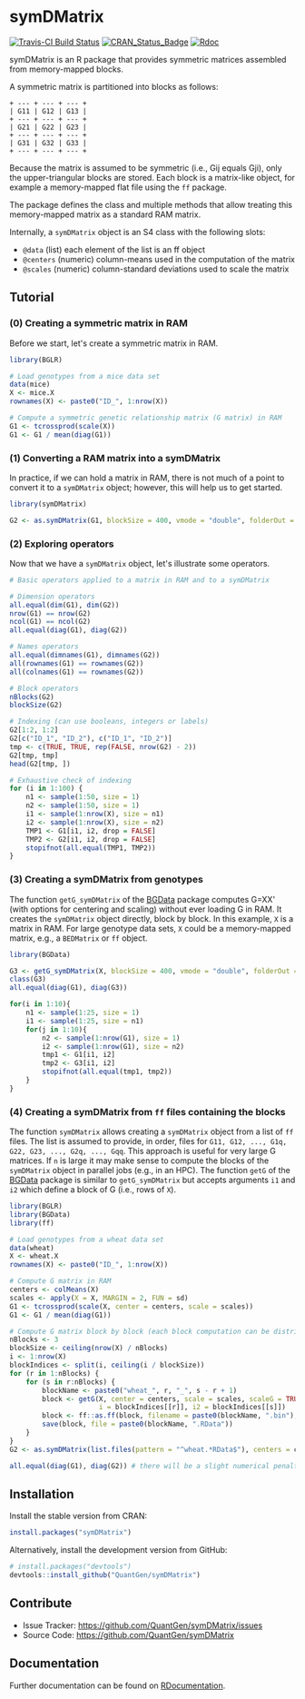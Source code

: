 symDMatrix
==========

[![Travis-CI Build Status](https://travis-ci.org/QuantGen/symDMatrix.svg?branch=master)](https://travis-ci.org/QuantGen/symDMatrix)
[![CRAN_Status_Badge](http://www.r-pkg.org/badges/version/symDMatrix)](https://cran.r-project.org/package=symDMatrix)
[![Rdoc](http://www.rdocumentation.org/badges/version/symDMatrix)](http://www.rdocumentation.org/packages/symDMatrix)

symDMatrix is an R package that provides symmetric matrices assembled from memory-mapped blocks.

A symmetric matrix is partitioned into blocks as follows:

```
+ --- + --- + --- +
| G11 | G12 | G13 |
+ --- + --- + --- +
| G21 | G22 | G23 |
+ --- + --- + --- +
| G31 | G32 | G33 |
+ --- + --- + --- +
```

Because the matrix is assumed to be symmetric (i.e., Gij equals Gji), only the upper-triangular blocks are stored. Each block is a matrix-like object, for example a memory-mapped flat file using the `ff` package.

The package defines the class and multiple methods that allow treating this memory-mapped matrix as a standard RAM matrix.

Internally, a `symDMatrix` object is an S4 class with the following slots:

* `@data` (list) each element of the list is an ff object
* `@centers` (numeric) column-means used in the computation of the matrix
* `@scales` (numeric) column-standard deviations used to scale the matrix


Tutorial
--------

### (0) Creating a symmetric matrix in RAM

Before we start, let's create a symmetric matrix in RAM.

```R
library(BGLR)

# Load genotypes from a mice data set
data(mice)
X <- mice.X
rownames(X) <- paste0("ID_", 1:nrow(X))

# Compute a symmetric genetic relationship matrix (G matrix) in RAM
G1 <- tcrossprod(scale(X))
G1 <- G1 / mean(diag(G1))
```

### (1) Converting a RAM matrix into a symDMatrix

In practice, if we can hold a matrix in RAM, there is not much of a point to convert it to a `symDMatrix` object; however, this will help us to get started.

```R
library(symDMatrix)

G2 <- as.symDMatrix(G1, blockSize = 400, vmode = "double", folderOut = "mice")
```

### (2) Exploring operators

Now that we have a `symDMatrix` object, let's illustrate some operators.

```R
# Basic operators applied to a matrix in RAM and to a symDMatrix

# Dimension operators
all.equal(dim(G1), dim(G2))
nrow(G1) == nrow(G2)
ncol(G1) == ncol(G2)
all.equal(diag(G1), diag(G2))

# Names operators
all.equal(dimnames(G1), dimnames(G2))
all(rownames(G1) == rownames(G2))
all(colnames(G1) == rownames(G2))

# Block operators
nBlocks(G2)
blockSize(G2)

# Indexing (can use booleans, integers or labels)
G2[1:2, 1:2]
G2[c("ID_1", "ID_2"), c("ID_1", "ID_2")]
tmp <- c(TRUE, TRUE, rep(FALSE, nrow(G2) - 2))
G2[tmp, tmp]
head(G2[tmp, ])

# Exhaustive check of indexing
for (i in 1:100) {
    n1 <- sample(1:50, size = 1)
    n2 <- sample(1:50, size = 1)
    i1 <- sample(1:nrow(X), size = n1)
    i2 <- sample(1:nrow(X), size = n2)
    TMP1 <- G1[i1, i2, drop = FALSE]
    TMP2 <- G2[i1, i2, drop = FALSE]
    stopifnot(all.equal(TMP1, TMP2))
}
```

### (3) Creating a symDMatrix from genotypes

The function `getG_symDMatrix` of the [BGData](https://github.com/QuantGen/BGData) package computes G=XX' (with options for centering and scaling) without ever loading G in RAM. It creates the `symDMatrix` object directly, block by block. In this example, `X` is a matrix in RAM. For large genotype data sets, `X` could be a memory-mapped matrix, e.g., a `BEDMatrix` or `ff` object.

```R
library(BGData)

G3 <- getG_symDMatrix(X, blockSize = 400, vmode = "double", folderOut = "mice2")
class(G3)
all.equal(diag(G1), diag(G3))

for(i in 1:10){
    n1 <- sample(1:25, size = 1)
    i1 <- sample(1:25, size = n1)
    for(j in 1:10){
        n2 <- sample(1:nrow(G1), size = 1)
        i2 <- sample(1:nrow(G1), size = n2)
        tmp1 <- G1[i1, i2]
        tmp2 <- G3[i1, i2]
        stopifnot(all.equal(tmp1, tmp2))
    }
}
```

### (4) Creating a symDMatrix from `ff` files containing the blocks

The function `symDMatrix` allows creating a `symDMatrix` object from a list of `ff` files. The list is assumed to provide, in order, files for `G11, G12, ..., G1q, G22, G23, ..., G2q, ..., Gqq`. This approach is useful for very large G matrices. If `n` is large it may make sense to compute the blocks of the `symDMatrix` object in parallel jobs (e.g., in an HPC). The function `getG` of the [BGData](https://github.com/QuantGen/BGData) package is similar to `getG_symDMatrix` but accepts arguments `i1` and `i2` which define a block of G (i.e., rows of `X`).

```R
library(BGLR)
library(BGData)
library(ff)

# Load genotypes from a wheat data set
data(wheat)
X <- wheat.X
rownames(X) <- paste0("ID_", 1:nrow(X))

# Compute G matrix in RAM
centers <- colMeans(X)
scales <- apply(X = X, MARGIN = 2, FUN = sd)
G1 <- tcrossprod(scale(X, center = centers, scale = scales))
G1 <- G1 / mean(diag(G1))

# Compute G matrix block by block (each block computation can be distributed)
nBlocks <- 3
blockSize <- ceiling(nrow(X) / nBlocks)
i <- 1:nrow(X)
blockIndices <- split(i, ceiling(i / blockSize))
for (r in 1:nBlocks) {
    for (s in r:nBlocks) {
        blockName <- paste0("wheat_", r, "_", s - r + 1)
        block <- getG(X, center = centers, scale = scales, scaleG = TRUE,
                      i = blockIndices[[r]], i2 = blockIndices[[s]])
        block <- ff::as.ff(block, filename = paste0(blockName, ".bin"), vmode = "double")
        save(block, file = paste0(blockName, ".RData"))
    }
}
G2 <- as.symDMatrix(list.files(pattern = "^wheat.*RData$"), centers = centers, scales = scales)

all.equal(diag(G1), diag(G2)) # there will be a slight numerical penalty
```


Installation
------------

Install the stable version from CRAN:

```R
install.packages("symDMatrix")
```

Alternatively, install the development version from GitHub:

```R
# install.packages("devtools")
devtools::install_github("QuantGen/symDMatrix")
```


Contribute
----------

- Issue Tracker: https://github.com/QuantGen/symDMatrix/issues
- Source Code: https://github.com/QuantGen/symDMatrix


Documentation
-------------

Further documentation can be found on [RDocumentation](http://www.rdocumentation.org/packages/symDMatrix).
